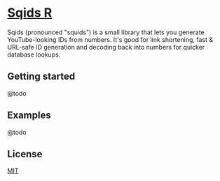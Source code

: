 # [Sqids R](https://sqids.org/r)

Sqids (pronounced "squids") is a small library that lets you generate YouTube-looking IDs from numbers. It's good for link shortening, fast & URL-safe ID generation and decoding back into numbers for quicker database lookups.

## Getting started

@todo

## Examples

@todo

## License

[MIT](LICENSE)
